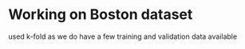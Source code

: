# Working on Boston dataset 
used k-fold as we do have a few training and validation data available 

